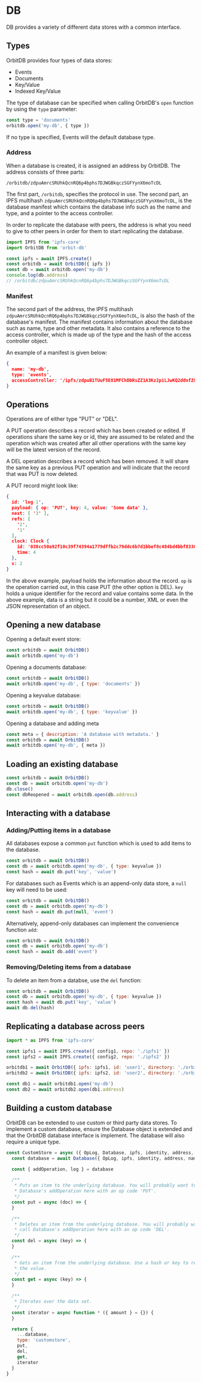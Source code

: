 # DB

DB provides a variety of different data stores with a common interface.

## Types

OrbitDB provides four types of data stores:

- Events
- Documents
- Key/Value
- Indexed Key/Value

The type of database can be specified when calling OrbitDB's `open` function by using the `type` parameter:

```js
const type = 'documents'
orbitdb.open('my-db', { type })
```

If no type is specified, Events will the default database type.

### Address

When a database is created, it is assigned an address by OrbitDB. The address consists of three parts:

```
/orbitdb/zdpuAmrcSRUhkQcnRQ6p4bphs7DJWGBkqczSGFYynX6moTcDL
```

The first part, `/orbitdb`, specifies the protocol in use. The second part, an IPFS multihash `zdpuAmrcSRUhkQcnRQ6p4bphs7DJWGBkqczSGFYynX6moTcDL`, is the database manifest which contains the database info such as the name and type, and a pointer to the access controller.

In order to replicate the database with peers, the address is what you need to give to other peers in order for them to start replicating the database.

```js
import IPFS from 'ipfs-core'
import OrbitDB from 'orbit-db'

const ipfs = await IPFS.create()
const orbitdb = await OrbitDB({ ipfs })
const db = await orbitdb.open('my-db')
console.log(db.address)
// /orbitdb/zdpuAmrcSRUhkQcnRQ6p4bphs7DJWGBkqczSGFYynX6moTcDL
```

### Manifest

The second part of the address, the IPFS multihash `zdpuAmrcSRUhkQcnRQ6p4bphs7DJWGBkqczSGFYynX6moTcDL`, is also the hash of the database's manifest. The manifest contains information about the database such as name, type and other metadata. It also contains a reference to the access controller, which is made up of the type and the hash of the access controller object.

An example of a manifest is given below:

```json
{
  name: 'my-db',
  type: 'events',
  accessController: '/ipfs/zdpuB1TUuF5E81MFChDbRsZZ1A3Kz2piLJwKQ2ddnfZLEBx64'
}
```

## Operations

Operations are of either type "PUT" or "DEL". 

A PUT operation describes a record which has been created or edited. If operations share the same key or id, they are assumed to be related and the operation which was created after all other operations with the same key will be the latest version of the record.

A DEL operation describes a record which has been removed. It will share the same key as a previous PUT operation and will indicate that the record that was PUT is now deleted.

A PUT record might look like:

```json
{
  id: 'log-1',
  payload: { op: 'PUT', key: 4, value: 'Some data' },
  next: [ '3' ],
  refs: [
    '2',
    '1'
  ],
  clock: Clock {
    id: '038cc50a92f10c39f74394a1779dffb2c79ddc6b7d1bbef8c484bd4bbf8330c426',
    time: 4
  },
  v: 2
}
```

In the above example, payload holds the information about the record. `op` is the operation carried out, in this case PUT (the other option is DEL). `key` holds a unique identifier for the record and value contains some data. In the above example, data is a string but it could be a number, XML or even the JSON representation of an object.

## Opening a new database

Opening a default event store:

```js
const orbitdb = await OrbitDB()
await orbitdb.open('my-db')
```

Opening a documents database:

```js
const orbitdb = await OrbitDB()
await orbitdb.open('my-db', { type: 'documents' })
```

Opening a keyvalue database:

```js
const orbitdb = await OrbitDB()
await orbitdb.open('my-db', { type: 'keyvalue' })
```

Opening a database and adding meta

```js
const meta = { description: 'A database with metadata.' }
const orbitdb = await OrbitDB()
await orbitdb.open('my-db', { meta })
```

## Loading an existing database

```js
const orbitdb = await OrbitDB()
const db = await orbitdb.open('my-db')
db.close()
const dbReopened = await orbitdb.open(db.address)
```

## Interacting with a database

### Adding/Putting items in a database

All databases expose a common `put` function which is used to add items to the database.

```js
const orbitdb = await OrbitDB()
const db = await orbitdb.open('my-db', { type: keyvalue })
const hash = await db.put('key', 'value')
```

For databases such as Events which is an append-only data store, a `null` key will need to be used:

```js
const orbitdb = await OrbitDB()
const db = await orbitdb.open('my-db')
const hash = await db.put(null, 'event')
```

Alternatively, append-only databases can implement the convenience function `add`:

```js
const orbitdb = await OrbitDB()
const db = await orbitdb.open('my-db')
const hash = await db.add('event')
```

### Removing/Deleting items from a database 

To delete an item from a databse, use the `del` function:

```js
const orbitdb = await OrbitDB()
const db = await orbitdb.open('my-db', { type: keyvalue })
const hash = await db.put('key', 'value')
await db.del(hash)
```

## Replicating a database across peers

```js
import * as IPFS from 'ipfs-core'

const ipfs1 = await IPFS.create({ config1, repo: './ipfs1' })
const ipfs2 = await IPFS.create({ config2, repo: './ipfs2' })

orbitdb1 = await OrbitDB({ ipfs: ipfs1, id: 'user1', directory: './orbitdb1' })
orbitdb2 = await OrbitDB({ ipfs: ipfs2, id: 'user2', directory: './orbitdb2' })

const db1 = await orbitdb1.open('my-db')
const db2 = await orbitdb2.open(db1.address)
```

## Building a custom database

OrbitDB can be extended to use custom or third party data stores. To implement a custom database, ensure the Database object is extended and that the OrbitDB database interface is implement. The database will also require a unique type.

```js
const CustomStore = async ({ OpLog, Database, ipfs, identity, address, name, access, directory, storage, meta, syncAutomatically, indexBy = '_id' }) => {
  const database = await Database({ OpLog, ipfs, identity, address, name, access, directory, storage, meta, syncAutomatically })

  const { addOperation, log } = database

  /**
   * Puts an item to the underlying database. You will probably want to call 
   * Database's addOperation here with an op code 'PUT'.
   */
  const put = async (doc) => {
  }

  /**
   * Deletes an item from the underlying database. You will probably want to
   * call Database's addOperation here with an op code 'DEL'.
   */
  const del = async (key) => {
  }

  /**
   * Gets an item from the underlying database. Use a hash or key to retrieve 
   * the value.
   */
  const get = async (key) => {
  }

  /**
   * Iterates over the data set.
   */
  const iterator = async function * ({ amount } = {}) {
  }

  return {
    ...database,
    type: 'customstore',
    put,
    del,
    get,
    iterator
  }
}
```